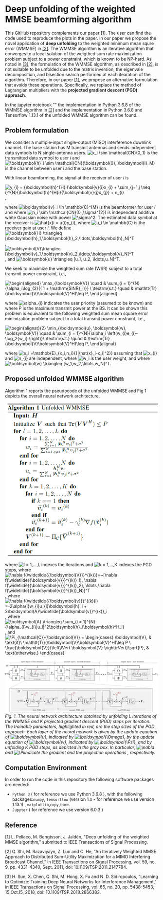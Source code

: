 # Deep unfolding of the weighted MMSE beamforming algorithm

This GitHub repository complements our paper [[1]](#ourpaper). The user can find the code used to reproduce the plots in the paper.
In our paper we propose the novel application of **deep unfolding** to the weighted minimum mean squre error (WMMSE) in [[2]](#WMMSE_Shi).
The WMMSE algorithm is an iterative algorithm that converges to a local solution of the weigthed sum rate maximization problem subject to a power constraint, which is known to be NP-hard. As noted in [[3]](#WMMSE_E2E), the formulation of the WMMSE algorithm, as described in [[2]](#WMMSE_Shi), is not suitable to be unfolded due to the matrix inversion, the eigenvale decomposition, and bisection search performed at each itearation of the algorithm. Therefore, in our paper [[1]](#ourpaper), we propose an alternative formulation that avoids these operations. Specifically, we replace the method of Lagrangian multipliers with the **projected gradient descent (PGD) approach**. 

In the jupyter notebook "" the implementation in Python 3.6.8 of the WMMSE algorithm in [[2]](#WMMSE_Shi) and the implementation in Python 3.6.8 and Tensorflow 1.13.1 of the unfolded WMMSE algorithm can be found.

## Problem formulation
We consider a multiple-input single-output (MISO) interference downlink channel. The base station has M transmit antennas and sends independent data symbols to N single-antenna users. ![x_i \sim \mathcal{CN}(0,\,1)](https://render.githubusercontent.com/render/math?math=x_i%20%5Csim%20%5Cmathcal%7BCN%7D(0%2C%5C%2C1)) is the transmitted data symbol to user *i* and ![\boldsymbol{h}_i \sim \mathcal{CN}(\boldsymbol{0},\,\boldsymbol{I}_M)](https://render.githubusercontent.com/render/math?math=%5Cboldsymbol%7Bh%7D_i%20%5Csim%20%5Cmathcal%7BCN%7D(%5Cboldsymbol%7B0%7D%2C%5C%2C%5Cboldsymbol%7BI%7D_M)) is the channel between user *i* and the base station.

With linear beamforming, the signal at the receiver of user *i* is 

![y_{i} = {\boldsymbol{h}^{H}_i}\boldsymbol{v}_{i}x_{i} + \sum_{j=1,j \neq i}^{N}{\boldsymbol{h}^{H}_i}{\boldsymbol{v}_{j}x_{j}} + n_{i}](https://render.githubusercontent.com/render/math?math=y_%7Bi%7D%20%3D%20%7B%5Cboldsymbol%7Bh%7D%5E%7BH%7D_i%7D%5Cboldsymbol%7Bv%7D_%7Bi%7Dx_%7Bi%7D%20%2B%20%5Csum_%7Bj%3D1%2Cj%20%5Cneq%20i%7D%5E%7BN%7D%7B%5Cboldsymbol%7Bh%7D%5E%7BH%7D_i%7D%7B%5Cboldsymbol%7Bv%7D_%7Bj%7Dx_%7Bj%7D%7D%20%2B%20n_%7Bi%7D),

where ![\boldsymbol{v}_i \in \mathbb{C}^{M}](https://render.githubusercontent.com/render/math?math=%5Cboldsymbol%7Bv%7D_i%20%5Cin%20%5Cmathbb%7BC%7D%5E%7BM%7D) is the beamformer for user *i* and where ![n_i \sim \mathcal{CN}(0,\,\sigma^{2})](https://render.githubusercontent.com/render/math?math=n_i%20%5Csim%20%5Cmathcal%7BCN%7D(0%2C%5C%2C%5Csigma%5E%7B2%7D)) is independent additive white Gaussian noise with power ![\sigma^2](https://render.githubusercontent.com/render/math?math=%5Csigma%5E2). The estimated data symbol at the receiver is ![\hat{x}_i = u_{i}y_{i}](https://render.githubusercontent.com/render/math?math=%5Chat%7Bx%7D_i%20%3D%20u_%7Bi%7Dy_%7Bi%7D), where ![u_i \in \mathbb{C}](https://render.githubusercontent.com/render/math?math=u_i%20%5Cin%20%5Cmathbb%7BC%7D) is the receiver gain at user *i*. 
We define ![\boldsymbol{H} \triangleq \[\boldsymbol{h}_1,\boldsymbol{h}_2,\ldots,\boldsymbol{h}_N\]^T](https://render.githubusercontent.com/render/math?math=%5Cboldsymbol%7BH%7D%20%5Ctriangleq%20%5B%5Cboldsymbol%7Bh%7D_1%2C%5Cboldsymbol%7Bh%7D_2%2C%5Cldots%2C%5Cboldsymbol%7Bh%7D_N%5D%5ET), ![\boldsymbol{V}\triangleq \[\boldsymbol{v}_1,\boldsymbol{v}_2,\ldots,\boldsymbol{v}_N\]^T](https://render.githubusercontent.com/render/math?math=%5Cboldsymbol%7BV%7D%5Ctriangleq%20%5B%5Cboldsymbol%7Bv%7D_1%2C%5Cboldsymbol%7Bv%7D_2%2C%5Cldots%2C%5Cboldsymbol%7Bv%7D_N%5D%5ET), and ![\boldsymbol{u}  \triangleq \[u_1, u_2, \ldots,u_N\]^T](https://render.githubusercontent.com/render/math?math=%5Cboldsymbol%7Bu%7D%20%20%5Ctriangleq%20%5Bu_1%2C%20u_2%2C%20%5Cldots%2Cu_N%5D%5ET).

We seek to maximize the weighted sum rate (WSR) subject to a total transmit power constraint, i.e.,

![\begin{aligned} \max_{\boldsymbol{V}} \quad & \sum_{i = 1}^{N}{\alpha_i\log_{2}{( 1 + \mathrm{SINR}_i)}} \\ \textrm{s.t.} \quad  & \mathtt{Tr}(\boldsymbol{V}\boldsymbol{V}^H)\leq P, \end{aligned}](https://render.githubusercontent.com/render/math?math=%5Cbegin%7Baligned%7D%20%5Cmax_%7B%5Cboldsymbol%7BV%7D%7D%20%5Cquad%20%26%20%5Csum_%7Bi%20%3D%201%7D%5E%7BN%7D%7B%5Calpha_i%5Clog_%7B2%7D%7B(%201%20%2B%20%5Cmathrm%7BSINR%7D_i)%7D%7D%20%5C%5C%20%5Ctextrm%7Bs.t.%7D%20%5Cquad%20%20%26%20%5Cmathtt%7BTr%7D(%5Cboldsymbol%7BV%7D%5Cboldsymbol%7BV%7D%5EH)%5Cleq%20P%2C%20%5Cend%7Baligned%7D)

where ![\alpha_{i}](https://render.githubusercontent.com/render/math?math=%5Calpha_%7Bi%7D) indicates the user priority (assumed to be known) and where P is the maximum transmit power at the BS. It can be shown this problem is equivalent to the following weighted sum mean square error minimization problem subject to a total transmit power constraint, i.e.,

![\begin{alignat}{2} \min_{\boldsymbol{u}, \boldsymbol{w}, \boldsymbol{V}} \quad & \sum_{i = 1}^{N}{\alpha_i \left(w_{i}e_{i}-\log_2{w_i} \right)}\\ \textrm{s.t.} \quad  & \textrm{Tr}(\boldsymbol{V}\boldsymbol{V}^H)\leq P, \end{alignat}](https://render.githubusercontent.com/render/math?math=%5Cbegin%7Balignat%7D%7B2%7D%20%5Cmin_%7B%5Cboldsymbol%7Bu%7D%2C%20%5Cboldsymbol%7Bw%7D%2C%20%5Cboldsymbol%7BV%7D%7D%20%5Cquad%20%26%20%5Csum_%7Bi%20%3D%201%7D%5E%7BN%7D%7B%5Calpha_i%20%5Cleft(w_%7Bi%7De_%7Bi%7D-%5Clog_2%7Bw_i%7D%20%5Cright)%7D%5C%5C%20%5Ctextrm%7Bs.t.%7D%20%5Cquad%20%20%26%20%5Ctextrm%7BTr%7D(%5Cboldsymbol%7BV%7D%5Cboldsymbol%7BV%7D%5EH)%5Cleq%20P%2C%20%5Cend%7Balignat%7D)

where ![e_i =\mathbb{E}_{x_i,n_i}\{{|\hat{x}_i-x_i|^2}\}](https://render.githubusercontent.com/render/math?math=e_i%20%3D%5Cmathbb%7BE%7D_%7Bx_i%2Cn_i%7D%5C%7B%7B%7C%5Chat%7Bx%7D_i-x_i%7C%5E2%7D%5C%7D) assuming that ![x_{i}](https://render.githubusercontent.com/render/math?math=x_%7Bi%7D) and ![n_{i}](https://render.githubusercontent.com/render/math?math=n_%7Bi%7D) are independent, where ![w_i](https://render.githubusercontent.com/render/math?math=w_i) is the user weight, and where ![\boldsymbol{w} \triangleq \[w_1,w_2,\ldots,w_N\]^T](https://render.githubusercontent.com/render/math?math=%5Cboldsymbol%7Bw%7D%20%5Ctriangleq%20%5Bw_1%2Cw_2%2C%5Cldots%2Cw_N%5D%5ET).

## Proposed unfolded WMMSE algorithm
Algorithm 1 reports the pseudocode of the unfolded WMMSE and Fig 1 depicts the overall neural network architecture.

![](pseudocode.png)

where ![l = 1,...,L](https://render.githubusercontent.com/render/math?math=l%20%3D%201%2C...%2CL) indexes the iterations and ![k = 1,...,K](https://render.githubusercontent.com/render/math?math=k%20%3D%201%2C...%2CK) indexes the PGD steps, where ![\nabla f(\widetilde{{\boldsymbol{V}}}^{(k)})=~\[\nabla f(\widetilde{{\boldsymbol{v}}}^{(k)}_1), \nabla f(\widetilde{{\boldsymbol{v}}}^{(k)}_2), \ldots,\nabla f(\widetilde{{\boldsymbol{v}}}^{(k)}_N)\]^T ](https://render.githubusercontent.com/render/math?math=%5Cnabla%20f(%5Cwidetilde%7B%7B%5Cboldsymbol%7BV%7D%7D%7D%5E%7B(k)%7D)%3D~%5B%5Cnabla%20f(%5Cwidetilde%7B%7B%5Cboldsymbol%7Bv%7D%7D%7D%5E%7B(k)%7D_1)%2C%20%5Cnabla%20f(%5Cwidetilde%7B%7B%5Cboldsymbol%7Bv%7D%7D%7D%5E%7B(k)%7D_2)%2C%20%5Cldots%2C%5Cnabla%20f(%5Cwidetilde%7B%7B%5Cboldsymbol%7Bv%7D%7D%7D%5E%7B(k)%7D_N)%5D%5ET%20), where ![\nabla f(\widetilde{{\boldsymbol{v}}}^{(k)}_i) =-2\alpha_{i}w_{i}u_{i}\boldsymbol{h}_i + 2\boldsymbol{A}\widetilde{\boldsymbol{v}}^{(k)}_i](https://render.githubusercontent.com/render/math?math=%5Cnabla%20f(%5Cwidetilde%7B%7B%5Cboldsymbol%7Bv%7D%7D%7D%5E%7B(k)%7D_i)%20%3D-2%5Calpha_%7Bi%7Dw_%7Bi%7Du_%7Bi%7D%5Cboldsymbol%7Bh%7D_i%20%2B%202%5Cboldsymbol%7BA%7D%5Cwidetilde%7B%5Cboldsymbol%7Bv%7D%7D%5E%7B(k)%7D_i), where ![\boldsymbol{A} \triangleq \sum_{i = 1}^{N}{\alpha_{i}w_{i}|u_i|^2\boldsymbol{h}_i\boldsymbol{h}^H_i}](https://render.githubusercontent.com/render/math?math=%5Cboldsymbol%7BA%7D%20%5Ctriangleq%20%5Csum_%7Bi%20%3D%201%7D%5E%7BN%7D%7B%5Calpha_%7Bi%7Dw_%7Bi%7D%7Cu_i%7C%5E2%5Cboldsymbol%7Bh%7D_i%5Cboldsymbol%7Bh%7D%5EH_i%7D), and ![\Pi_{\mathcal{C}}\{\boldsymbol{V}\} =  \begin{cases}       \boldsymbol{V}, & \text{if}\ \mathtt{Tr}(\boldsymbol{V}\boldsymbol{V}^H)\leq P \\       \frac{\boldsymbol{V}}{\left\lVert \boldsymbol{V} \right\rVert}\sqrt{P}, & \text{otherwise.}     \end{cases} ](https://render.githubusercontent.com/render/math?math=%5CPi_%7B%5Cmathcal%7BC%7D%7D%5C%7B%5Cboldsymbol%7BV%7D%5C%7D%20%3D%20%20%5Cbegin%7Bcases%7D%20%20%20%20%20%20%20%5Cboldsymbol%7BV%7D%2C%20%26%20%5Ctext%7Bif%7D%5C%20%5Cmathtt%7BTr%7D(%5Cboldsymbol%7BV%7D%5Cboldsymbol%7BV%7D%5EH)%5Cleq%20P%20%5C%5C%20%20%20%20%20%20%20%5Cfrac%7B%5Cboldsymbol%7BV%7D%7D%7B%5Cleft%5ClVert%20%5Cboldsymbol%7BV%7D%20%5Cright%5CrVert%7D%5Csqrt%7BP%7D%2C%20%26%20%5Ctext%7Botherwise.%7D%20%20%20%20%20%5Cend%7Bcases%7D%20)

![](unfolded_network.png)
*Fig. 1. The neural network architecture obtained by unfolding L iterations of the WMMSE and K projected gradient descent (PGD) steps per iteration. The trainable parameters, highlighted in red, are the step sizes of the PGD approach. Each layer of the neural network is given by the update equation of ![\boldsymbol{u}](https://render.githubusercontent.com/render/math?math=%5Cboldsymbol%7Bu%7D), indicated by ![\boldsymbol{\Omega}](https://render.githubusercontent.com/render/math?math=%5Cboldsymbol%7B%5COmega%7D), by the update equation of ![\boldsymbol{w}](https://render.githubusercontent.com/render/math?math=%5Cboldsymbol%7Bw%7D), indicated by ![\boldsymbol{\Psi}](https://render.githubusercontent.com/render/math?math=%5Cboldsymbol%7B%5CPsi%7D), and by unfolding K PGD steps, as depicted in the gray box. In particular, ![\nabla](https://render.githubusercontent.com/render/math?math=%5Cnabla) and ![\Pi](https://render.githubusercontent.com/render/math?math=%5CPi)indicate the gradient and the projection operations , respectively.*


## Computation Environment
In order to run the code in this repository the following software packages are needed:
* `Python 3` ( for reference we use Python 3.6.8 ), with the following packages:`numpy`, `tensorflow` (version 1.x - for reference we use version 1.13.1) , `matplotlib`,`copy`,`time`.
* `Jupyter` ( for reference we use version 6.0.3 )


## Reference

<a id='ourpaper'></a> [1] L. Pellaco, M. Bengtsson, J. Jaldén, "Deep unfolding of the weighted MMSE algorithm," submitted to IEEE Transactions of Signal Processing.

<a id='WMMSE_Shi'></a> [2] Q. Shi, M. Razaviyayn, Z. Luo and C. He, "An Iteratively Weighted MMSE Approach to Distributed Sum-Utility Maximization for a MIMO Interfering Broadcast Channel," in IEEE Transactions on Signal Processing, vol. 59, no. 9, pp. 4331-4340, Sept. 2011, doi: 10.1109/TSP.2011.2147784.

<a id='WMMSE_E2E'></a> [3] H. Sun, X. Chen, Q. Shi, M. Hong, X. Fu and N. D. Sidiropoulos, "Learning to Optimize: Training Deep Neural Networks for Interference Management," in IEEE Transactions on Signal Processing, vol. 66, no. 20, pp. 5438-5453, 15 Oct.15, 2018, doi: 10.1109/TSP.2018.2866382.


